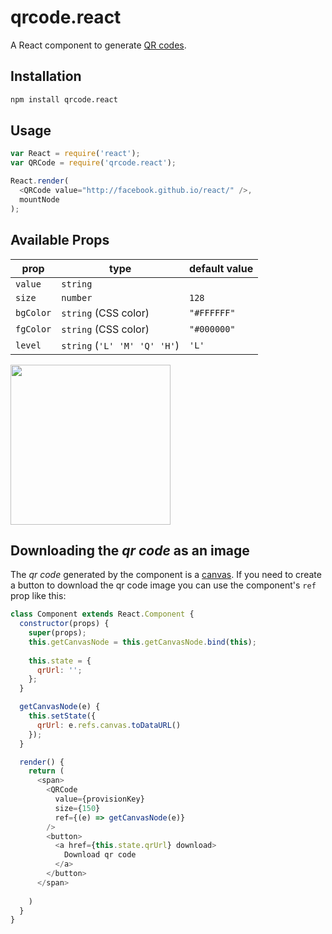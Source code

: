 # qrcode.react


A React component to generate [QR codes](http://en.wikipedia.org/wiki/QR_code).


## Installation

```sh
npm install qrcode.react
```

## Usage

```js
var React = require('react');
var QRCode = require('qrcode.react');

React.render(
  <QRCode value="http://facebook.github.io/react/" />,
  mountNode
);
```

## Available Props

prop      | type                 | default value
----------|----------------------|--------------
`value`   | `string`             |
`size`    | `number`             | `128`
`bgColor` | `string` (CSS color) | `"#FFFFFF"`
`fgColor` | `string` (CSS color) | `"#000000"`
`level`   | `string` (`'L' 'M' 'Q' 'H'`)            | `'L'`

<img src="qrcode.png" height="256" width="256">


## Downloading the *qr code* as an image

The *qr code* generated by the component is a [canvas](http://www.w3schools.com/html/html5_canvas.asp). If you need to create a button to download the qr code image you can use the component's `ref` prop like this:

```js
class Component extends React.Component {
  constructor(props) {
    super(props);
    this.getCanvasNode = this.getCanvasNode.bind(this);
    
    this.state = {
      qrUrl: '';
    };
  }

  getCanvasNode(e) {
    this.setState({
      qrUrl: e.refs.canvas.toDataURL()
    });
  }

  render() {
    return (
      <span>
        <QRCode
          value={provisionKey}
          size={150}
          ref={(e) => getCanvasNode(e)}
        />
        <button>
          <a href={this.state.qrUrl} download>
            Download qr code
          </a>
        </button>
      </span>
        
    )
  }
}
```